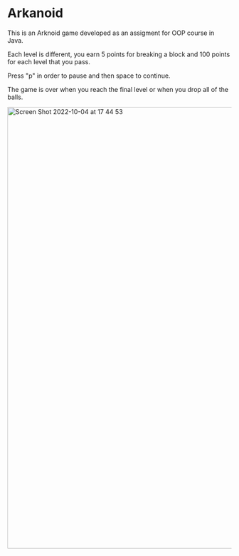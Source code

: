 # Arkanoid
This is an Arknoid game developed as an assigment for OOP course in Java. 

Each level is different, you earn 5 points for breaking a block and 100 points for each level that you pass. 

Press "p" in order to pause and then space to continue. 

The game is over when you reach the final level or when you drop all of the balls.



<img width="991" alt="Screen Shot 2022-10-04 at 17 44 53" src="https://user-images.githubusercontent.com/94752232/193850593-d23609ba-4c99-4008-9d68-c009b428f5d0.png">
